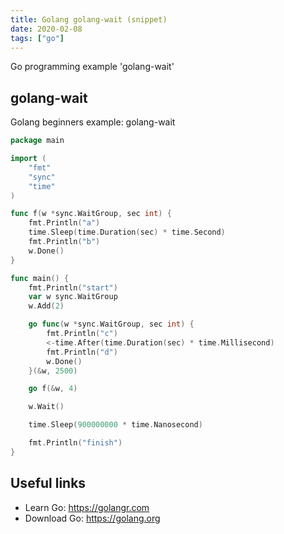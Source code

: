 ```yaml
---
title: Golang golang-wait (snippet)
date: 2020-02-08
tags: ["go"]
---
```

Go programming example 'golang-wait'


## golang-wait

Golang beginners example: golang-wait

```go
package main

import (
	"fmt"
	"sync"
	"time"
)

func f(w *sync.WaitGroup, sec int) {
	fmt.Println("a")
	time.Sleep(time.Duration(sec) * time.Second)
	fmt.Println("b")
	w.Done()
}

func main() {
	fmt.Println("start")
	var w sync.WaitGroup
	w.Add(2)

	go func(w *sync.WaitGroup, sec int) {
		fmt.Println("c")
		<-time.After(time.Duration(sec) * time.Millisecond)
		fmt.Println("d")
		w.Done()
	}(&w, 2500)

	go f(&w, 4)

	w.Wait()

	time.Sleep(900000000 * time.Nanosecond)

	fmt.Println("finish")
}

```

## Useful links

- Learn Go: https://golangr.com
- Download Go: https://golang.org
